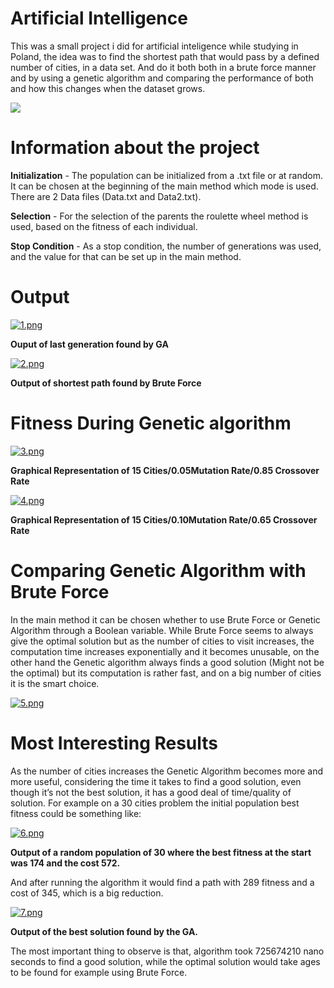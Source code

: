 # Artificial Intelligence
This was a small project i did for artificial inteligence while studying in Poland, the idea was to find the shortest path that would pass by a defined number of cities, in a data set.
And do it both both in a brute force manner and by using a genetic algorithm and comparing the performance of both and how this changes when the dataset grows.

![](http://anantsoftcomputing.com/wp-content/uploads/2015/08/What-is-Genetic-Algorithm-Anantsoftcomputing.jpg)

# Information about the project
__Initialization__ - The population can be initialized from a .txt file or at random. It can be chosen at the beginning of the main method which mode is used. There are 2 Data files (Data.txt and Data2.txt). 

__Selection__ - For the selection of the parents the roulette wheel method is used, based on the fitness of each individual. 

__Stop Condition__ - As a stop condition, the number of generations was used, and the value for that can be set up in the main method.

# Output

[![1.png](https://s4.postimg.org/fy4tiqb2l/image.png)](https://postimg.org/image/lmb49mfex/)

__Ouput of last generation found by GA__

[![2.png](https://s3.postimg.org/g8uup01pf/image.png)](https://postimg.org/image/7du0ehcwv/)

__Output of shortest path found by Brute Force__

# Fitness During Genetic algorithm

[![3.png](https://s3.postimg.org/pyy6b5tyr/image.png)](https://postimg.org/image/mfc8lcr8v/)

__Graphical Representation of 15 Cities/0.05Mutation Rate/0.85 Crossover Rate__

[![4.png](https://s3.postimg.org/xswtyjopv/image.png)](https://postimg.org/image/fdcd15alb/)

__Graphical Representation of 15 Cities/0.10Mutation Rate/0.65
Crossover Rate__

# Comparing Genetic Algorithm with Brute Force

In the main method it can be chosen whether to use Brute Force or Genetic Algorithm through a Boolean variable. While Brute Force seems to always give the optimal solution but as the number of cities to visit increases, the computation time increases exponentially and it becomes unusable, on the other hand the Genetic algorithm always finds a good solution (Might not be the optimal) but its computation is rather fast, and on a big number of cities it is the smart choice.

[![5.png](https://s3.postimg.org/cdsf6vr6r/image.png)](https://postimg.org/image/v64aagnkv/)

# Most Interesting Results

As the number of cities increases the Genetic Algorithm becomes more and more useful, considering the time it takes to find a good solution, even though it’s not the best solution, it has a good deal of time/quality of solution. For example on a 30 cities problem the initial population best fitness could be something like:

[![6.png](https://s3.postimg.org/yimq4tucz/image.png)](https://postimg.org/image/mgrcaol4f/)

__Output of a random population of 30 where the best fitness at the start was 174 and the cost 572.__

And after running the algorithm it would find a path with 289 fitness and a cost of 345, which is a big reduction.

[![7.png](https://s4.postimg.org/kmmooa2z1/image.png)](https://postimg.org/image/515d4br0p/)

__Output of the best solution found by the GA.__

The most important thing to observe is that, algorithm took 725674210 nano seconds to find a good solution, while the optimal solution would take ages to be found for example using Brute Force.
